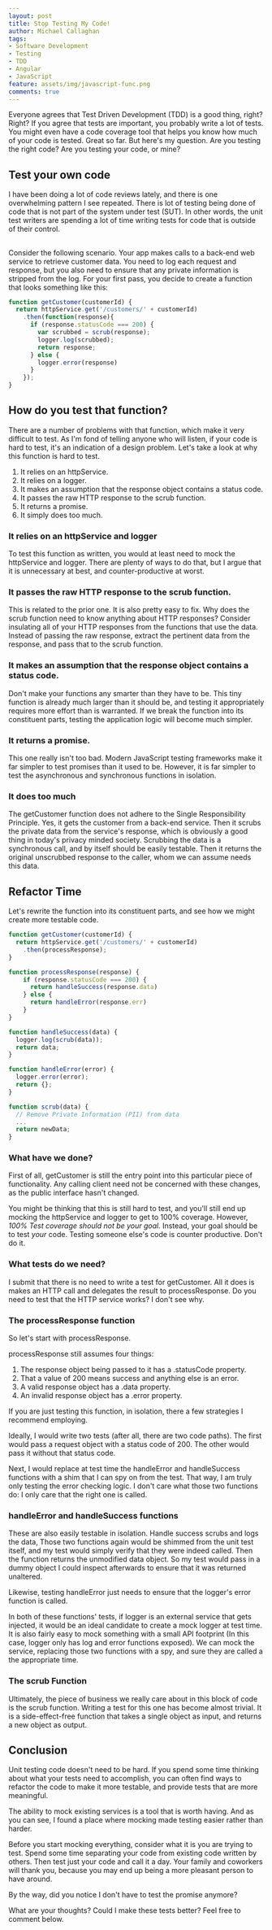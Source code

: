 ```yaml
---
layout: post
title: Stop Testing My Code!
author: Michael Callaghan
tags:
- Software Development
- Testing
- TDD
- Angular
- JavaScript
feature: assets/img/javascript-func.png
comments: true
---
```

Everyone agrees that Test Driven Development (TDD) is a good thing, right? Right? If you agree that tests
are important, you probably write a lot of tests. You might even have a code coverage tool that helps you
know how much of your code is tested. Great so far. But here's my question. Are you testing the right code?
Are you testing your code, or mine? 
<!--more-->

## Test your own code 

I have been doing a lot of code reviews lately, and there is one overwhelming pattern I see repeated. There is 
lot of testing being done of code that is not part of the system under test (SUT). In other words, the unit 
test writers are spending a lot of time writing tests for code that is outside of their control. 

## <NEED HEADING>
Consider the following scenario. Your app makes calls to a back-end web service to retrieve customer data.
You need to log each request and response, but you also need to ensure that any private information is 
stripped from the log. For your first pass, you decide to create a function that looks something like this:

```javascript
function getCustomer(customerId) {
  return httpService.get('/customers/' + customerId)
    .then(function(response){
      if (response.statusCode === 200) {
        var scrubbed = scrub(response);
        logger.log(scrubbed);
        return response;
      } else {
        logger.error(response)
      }
    });
}
```

## How do you test that function?

There are a number of problems with that function, which make it very difficult to test. As I'm fond of 
telling anyone who will listen, if your code is hard to test, it's an indication of a design problem. Let's
take a look at why this function is hard to test.

1. It relies on an httpService.
1. It relies on a logger.
1. It makes an assumption that the response object contains a status code.
1. It passes the raw HTTP response to the scrub function.
1. It returns a promise.
1. It simply does too much.

### It relies on an httpService and logger
To test this function as written, you would at least need to mock the httpService and logger. There are plenty of
ways to do that, but I argue that it is unnecessary at best, and counter-productive at worst. 

### It passes the raw HTTP response to the scrub function.
This is related to the prior one. It is also pretty easy to fix. Why does the scrub function need to know anything 
about HTTP responses? Consider insulating all of your HTTP responses from the functions
that use the data. Instead of passing the raw response, extract the pertinent data from the response,
and pass that to the scrub function.

### It makes an assumption that the response object contains a status code.
Don't make your functions any smarter than they have to be. This tiny function is already much larger than
it should be, and testing it appropriately requires more effort than is warranted. If we break the function 
into its constituent parts, testing the application logic will become much simpler.

### It returns a promise.
This one really isn't too bad. Modern JavaScript testing frameworks make it far simpler to test promises
than it used to be. However, it is far simpler to test the asynchronous and synchronous functions in
isolation.

### It does too much
The getCustomer function does not adhere to the Single Responsibility Principle. Yes, it gets the customer
from a back-end service. Then it scrubs the private data from the service's response, which is obviously a
good thing in today's privacy minded society. Scrubbing the data is a synchronous
call, and by itself should be easily testable. Then it returns the original unscrubbed response to the caller,
whom we can assume needs this data.

## Refactor Time
Let's rewrite the function into its constituent parts, and see how we might create more testable code.

```javascript
function getCustomer(customerId) {
  return httpService.get('/customers/' + customerId)
    .then(processResponse);
}

function processResponse(response) {
    if (response.statusCode === 200) {
      return handleSuccess(response.data)
    } else {
      return handleError(response.err)
    }
}

function handleSuccess(data) {
  logger.log(scrub(data));
  return data;
}

function handleError(error) {
  logger.error(error);
  return {};
}

function scrub(data) {
  // Remove Private Information (PII) from data
  ...
  return newData;
}
```

### What have we done?
First of all, getCustomer is still the entry point into this particular piece of functionality.
Any calling client need not be concerned with these changes, as the public interface hasn't changed.

You might be thinking that this is still hard to test, and you'll still end up mocking the httpService
and logger to get to 100% coverage. However, *100% Test coverage should not be your goal.* Instead,
your goal should be to test _your_ code. Testing someone else's code is counter productive. Don't do it.

### What tests do we need?
I submit that there is no need to write a test for getCustomer. All it does is makes an HTTP call and
delegates the result to processResponse. Do you need to test that the HTTP service works? I don't 
see why. 

### The processResponse function
So let's start with processResponse.

processResponse still assumes four things: 

1. The response object being passed to it has a .statusCode property.
1. That a value of 200 means success and anything else is an error. 
1. A valid response object has a .data property.
1. An invalid response object has a .error property.

If you are just testing this function, in isolation, there a few 
strategies I recommend employing. 

Ideally, I would write two tests (after all, there are two code
paths). The first would pass a request object with a status code
of 200. The other would pass it without that status code.

Next, I would replace at test time the handleError and handleSuccess
functions with a shim that I can spy on from the test. That way, I
am truly only testing the error checking logic. I don't care what
those two functions do: I only care that the right one is called.

### handleError and handleSuccess functions
These are also easily testable in isolation. Handle success scrubs
and logs the data, Those two functions again would be shimmed from the
unit test itself, and my test would simply verify that they were indeed
called. Then the function returns the unmodified data object. So my
test would pass in a dummy object I could inspect afterwards to ensure
that it was returned unaltered. 

Likewise, testing handleError just needs to ensure that the logger's
error function is called. 

In both of these functions' tests, if logger is an external service
that gets injected, it would be an ideal candidate to create a mock
logger at test time. It is also fairly easy to mock something with a
small API footprint (In this case, logger only has log and error 
functions exposed). We can mock the service, replacing those two
functions with a spy, and sure they are called a the appropriate time.


### The scrub Function
Ultimately, the piece of business we really care about in this block of
code is the scrub function. Writing a test for this one has become almost
trivial. It is a side-effect-free function that takes a single object
as input, and returns a new object as output.

## Conclusion

Unit testing code doesn't need to be hard. If you spend some time 
thinking about what your tests need to accomplish, you can often
find ways to refactor the code to make it more testable, and provide
tests that are more meaningful.

The ability to mock existing services is a tool that is worth having.
And as you can see, I found a place where mocking made testing easier
rather than harder. 

Before you start mocking everything, consider what it is you
are trying to test. Spend some time separating your code from existing
code written by others. Then test just your code and call it a day.
Your family and coworkers will thank you, because you may end up
being a more pleasant person to have around. 

By the way, did you notice I don't have to test the promise anymore?

What are your thoughts? Could I make these tests better? Feel free
to comment below. 

